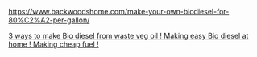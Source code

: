 https://www.backwoodshome.com/make-your-own-biodiesel-for-80%C2%A2-per-gallon/

[3 ways to make Bio diesel from waste veg oil ! Making easy Bio diesel at home ! Making cheap fuel !](https://youtu.be/cOm516Vx_Jk)
